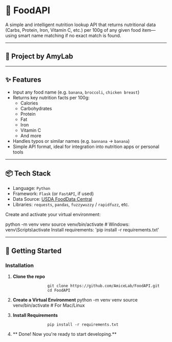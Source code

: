 # 🍎 FoodAPI

A simple and intelligent nutrition lookup API that returns nutritional data (Carbs, Protein, Iron, Vitamin C, etc.) per 100g of any given food item—using smart name matching if no exact match is found.

---

## 🧪 Project by AmyLab

---

## ✨ Features

- Input any food name (e.g. `banana`, `broccoli`, `chicken breast`)
- Returns key nutrition facts per 100g:
  - Calories
  - Carbohydrates
  - Protein
  - Fat
  - Iron
  - Vitamin C
  - And more
- Handles typos or similar names (e.g. `bannana` → `banana`)
- Simple API format, ideal for integration into nutrition apps or personal tools

---

## 📦 Tech Stack

- Language: `Python`
- Framework: `Flask` (or `FastAPI`, if used)
- Data Source: [USDA FoodData Central](https://fdc.nal.usda.gov/) 
- Libraries: `requests`, `pandas`, `fuzzywuzzy` / `rapidfuzz`, etc.


Create and activate your virtual environment:

python -m venv venv
source venv/bin/activate  # Windows: venv\Scripts\activate
Install requirements:
'pip install -r requirements.txt'

---

## 🚀 Getting Started

### Installation

1. **Clone the repo**

                      git clone https://github.com/AmiceLab/FoodAPI.git
                      cd FoodAPI

2. **Create a Virtual Environment**
                      python -m venv venv
                      source venv/bin/activate  # For Mac/Linux

                      
3. **Install Requirements**

                      pip install -r requirements.txt

4. ** Done! Now you're ready to start developing.**


                      
                      
